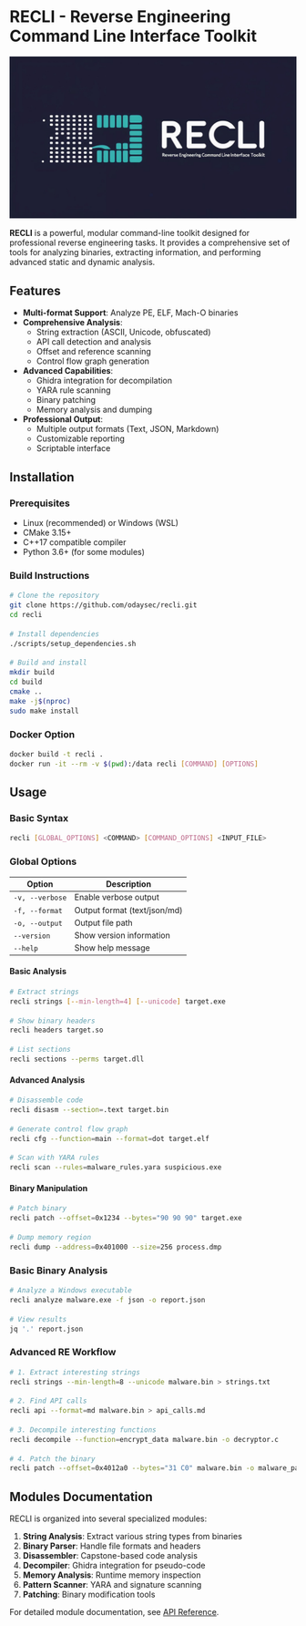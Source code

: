 # RECLI - Reverse Engineering Command Line Interface Toolkit

![RECLI Logo](recli-banner.png) 

**RECLI** is a powerful, modular command-line toolkit designed for professional reverse engineering tasks. It provides a comprehensive set of tools for analyzing binaries, extracting information, and performing advanced static and dynamic analysis.

## Features

- **Multi-format Support**: Analyze PE, ELF, Mach-O binaries
- **Comprehensive Analysis**:
  - String extraction (ASCII, Unicode, obfuscated)
  - API call detection and analysis
  - Offset and reference scanning
  - Control flow graph generation
- **Advanced Capabilities**:
  - Ghidra integration for decompilation
  - YARA rule scanning
  - Binary patching
  - Memory analysis and dumping
- **Professional Output**:
  - Multiple output formats (Text, JSON, Markdown)
  - Customizable reporting
  - Scriptable interface

## Installation

### Prerequisites

- Linux (recommended) or Windows (WSL)
- CMake 3.15+
- C++17 compatible compiler
- Python 3.6+ (for some modules)

### Build Instructions

```bash
# Clone the repository
git clone https://github.com/odaysec/recli.git
cd recli

# Install dependencies
./scripts/setup_dependencies.sh

# Build and install
mkdir build
cd build
cmake ..
make -j$(nproc)
sudo make install
```

### Docker Option

```bash
docker build -t recli .
docker run -it --rm -v $(pwd):/data recli [COMMAND] [OPTIONS]
```

## Usage

### Basic Syntax

```bash
recli [GLOBAL_OPTIONS] <COMMAND> [COMMAND_OPTIONS] <INPUT_FILE>
```

### Global Options

| Option | Description |
|--------|-------------|
| `-v, --verbose` | Enable verbose output |
| `-f, --format` | Output format (text/json/md) |
| `-o, --output` | Output file path |
| `--version` | Show version information |
| `--help` | Show help message |


#### Basic Analysis

```bash
# Extract strings
recli strings [--min-length=4] [--unicode] target.exe

# Show binary headers
recli headers target.so

# List sections
recli sections --perms target.dll
```

#### Advanced Analysis

```bash
# Disassemble code
recli disasm --section=.text target.bin

# Generate control flow graph
recli cfg --function=main --format=dot target.elf

# Scan with YARA rules
recli scan --rules=malware_rules.yara suspicious.exe
```

#### Binary Manipulation

```bash
# Patch binary
recli patch --offset=0x1234 --bytes="90 90 90" target.exe

# Dump memory region
recli dump --address=0x401000 --size=256 process.dmp
```


### Basic Binary Analysis

```bash
# Analyze a Windows executable
recli analyze malware.exe -f json -o report.json

# View results
jq '.' report.json
```

### Advanced RE Workflow

```bash
# 1. Extract interesting strings
recli strings --min-length=8 --unicode malware.bin > strings.txt

# 2. Find API calls
recli api --format=md malware.bin > api_calls.md

# 3. Decompile interesting functions
recli decompile --function=encrypt_data malware.bin -o decryptor.c

# 4. Patch the binary
recli patch --offset=0x4012a0 --bytes="31 C0" malware.bin -o malware_patched.bin
```

## Modules Documentation

RECLI is organized into several specialized modules:

1. **String Analysis**: Extract various string types from binaries
2. **Binary Parser**: Handle file formats and headers
3. **Disassembler**: Capstone-based code analysis
4. **Decompiler**: Ghidra integration for pseudo-code
5. **Memory Analysis**: Runtime memory inspection
6. **Pattern Scanner**: YARA and signature scanning
7. **Patching**: Binary modification tools

For detailed module documentation, see [API Reference](docs/api-reference.md).

